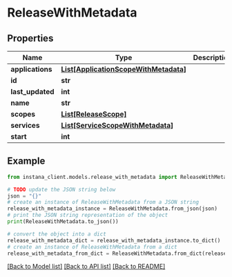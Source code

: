 # ReleaseWithMetadata


## Properties

Name | Type | Description | Notes
------------ | ------------- | ------------- | -------------
**applications** | [**List[ApplicationScopeWithMetadata]**](ApplicationScopeWithMetadata.md) |  | [optional] 
**id** | **str** |  | 
**last_updated** | **int** |  | [optional] 
**name** | **str** |  | 
**scopes** | [**List[ReleaseScope]**](ReleaseScope.md) |  | [optional] 
**services** | [**List[ServiceScopeWithMetadata]**](ServiceScopeWithMetadata.md) |  | [optional] 
**start** | **int** |  | [optional] 

## Example

```python
from instana_client.models.release_with_metadata import ReleaseWithMetadata

# TODO update the JSON string below
json = "{}"
# create an instance of ReleaseWithMetadata from a JSON string
release_with_metadata_instance = ReleaseWithMetadata.from_json(json)
# print the JSON string representation of the object
print(ReleaseWithMetadata.to_json())

# convert the object into a dict
release_with_metadata_dict = release_with_metadata_instance.to_dict()
# create an instance of ReleaseWithMetadata from a dict
release_with_metadata_from_dict = ReleaseWithMetadata.from_dict(release_with_metadata_dict)
```
[[Back to Model list]](../README.md#documentation-for-models) [[Back to API list]](../README.md#documentation-for-api-endpoints) [[Back to README]](../README.md)


